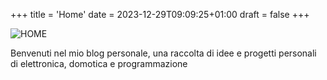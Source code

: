+++
title = 'Home'
date = 2023-12-29T09:09:25+01:00
draft = false
+++

![HOME](/cover.jpg)  

Benvenuti nel mio blog personale, una raccolta di idee e progetti personali di elettronica, domotica e programmazione


